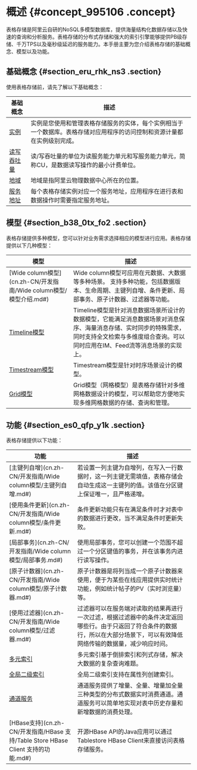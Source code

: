 # 概述 {#concept_995106 .concept}

表格存储是阿里云自研的NoSQL多模型数据库，提供海量结构化数据存储以及快速的查询和分析服务。表格存储的分布式存储和强大的索引引擎能够提供PB级存储、千万TPS以及毫秒级延迟的服务能力。本手册主要为您介绍表格存储的基础概念、模型以及功能。

## 基础概念 {#section_eru_rhk_ns3 .section}

使用表格存储前，请先了解以下基础概念：

|基础概念|描述|
|----|--|
|[实例](cn.zh-CN/开发指南/基础概念/实例.md#)|实例是您使用和管理表格存储服务的实体，每个实例相当于一个数据库。表格存储对应用程序的访问控制和资源计量都在实例级别完成。|
|[读写吞吐量](cn.zh-CN/开发指南/基础概念/读写吞吐量.md#)|读/写吞吐量的单位为读服务能力单元和写服务能力单元，简称CU，是数据读写操作的最小计费单位。|
|[地域](cn.zh-CN/开发指南/基础概念/地域.md#)|地域是指阿里云物理数据中心所在的位置。|
|[服务地址](cn.zh-CN/开发指南/基础概念/服务地址.md#)|每个表格存储实例对应一个服务地址，应用程序在进行表和数据操作时需要指定服务地址。|

## 模型 {#section_b38_0tx_fo2 .section}

表格存储提供多种模型，您可以针对业务需求选择相应的模型进行应用。表格存储提供以下几种模型：

|模型|描述|
|--|--|
|[Wide column模型](cn.zh-CN/开发指南/Wide column模型/模型介绍.md#)|Wide column模型可应用在元数据、大数据等多种场景。 支持多种功能，包括数据版本、生命周期、主键列自增、条件更新、局部事务、原子计数器、过滤器等功能。|
|[Timeline模型](cn.zh-CN/开发指南/Timeline模型/模型介绍.md#)|Timeline模型是针对消息数据场景所设计的数据模型，它能满足消息数据场景对消息保序、海量消息存储、实时同步的特殊需求，同时支持全文检索与多维度组合查询。可以同时应用在IM、Feed流等消息场景的实现上。|
|[Timestream模型](cn.zh-CN/开发指南/Timestream模型/模型介绍.md#)|Timestream模型是针对时序场景设计的模型。|
|[Grid模型](cn.zh-CN/开发指南/Grid模型.md#)|Grid模型（网格模型）是表格存储针对多维网格数据设计的模型，可以帮助您方便地实现多维网格数据的存储、查询和管理。|

## 功能 {#section_es0_qfp_y1k .section}

表格存储提供以下功能：

|功能|描述|
|--|--|
|[主键列自增](cn.zh-CN/开发指南/Wide column模型/主键列自增.md#)|若设置一列主键为自增列，在写入一行数据时，这一列主键无需填值，表格存储会自动生成这一主键列的值。该值在分区键上保证唯一，且严格递增。|
|[使用条件更新](cn.zh-CN/开发指南/Wide column模型/条件更新.md#)|条件更新功能只有在满足条件时才对表中的数据进行更改，当不满足条件时更新失败。|
|[局部事务](cn.zh-CN/开发指南/Wide column模型/局部事务.md#)|使用局部事务，您可以创建一个范围不超过一个分区键值的事务，并在该事务内进行读写操作。|
|[原子计数器](cn.zh-CN/开发指南/Wide column模型/原子计数器.md#)|原子计数器是将列当成一个原子计数器来使用，便于为某些在线应用提供实时统计功能，例如统计帖子的PV（实时浏览量）等。|
|[使用过滤器](cn.zh-CN/开发指南/Wide column模型/过滤器.md#)|过滤器可以在服务端对读取的结果再进行一次过滤，根据过滤器中的条件决定返回哪些行。由于只返回了符合条件的数据行，所以在大部分场景下，可以有效降低网络传输的数据量，减少响应时间。|
|[多元索引](cn.zh-CN/开发指南/多元索引/简介.md#)|多元索引基于倒排索引和列式存储，解决大数据的复杂查询难题。|
|[全局二级索引](cn.zh-CN/开发指南/全局二级索引/功能介绍.md#)|全局二级索引支持在属性列创建索引。|
|[通道服务](cn.zh-CN/开发指南/通道服务/概述.md#)|通道服务提供了增量、全量、增量加全量三种类型的分布式数据实时消费通道。通道服务可以简单地实现对表中历史存量和新增数据的消费处理。|
|[HBase支持](cn.zh-CN/开发指南/HBase 支持/Table Store HBase Client 支持的功能.md#)|开源HBase API的Java应用可以通过Tablestore HBase Client来直接访问表格存储服务。|


